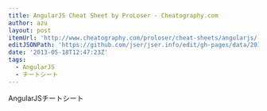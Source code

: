 ```yaml
---
title: AngularJS Cheat Sheet by ProLoser - Cheatography.com
author: azu
layout: post
itemUrl: 'http://www.cheatography.com/proloser/cheat-sheets/angularjs/'
editJSONPath: 'https://github.com/jser/jser.info/edit/gh-pages/data/2013/05/index.json'
date: '2013-05-18T12:47:23Z'
tags:
  - AngularJS
  - チートシート
---
```

AngularJSチートシート
